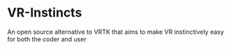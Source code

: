 # VR-Instincts
An open source alternative to VRTK that aims to make VR instinctively easy for both the coder and user
